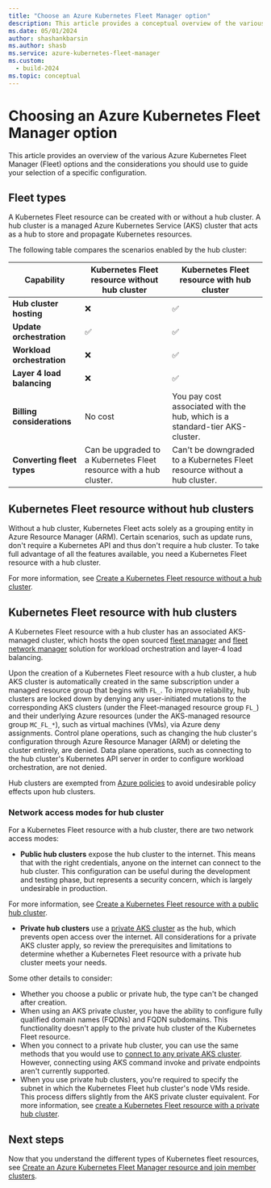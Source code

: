 ```yaml
---
title: "Choose an Azure Kubernetes Fleet Manager option"
description: This article provides a conceptual overview of the various Azure Kubernetes Fleet Manager options and why you may choose a specific configuration.
ms.date: 05/01/2024
author: shashankbarsin
ms.author: shasb
ms.service: azure-kubernetes-fleet-manager
ms.custom:
  - build-2024
ms.topic: conceptual
---
```


# Choosing an Azure Kubernetes Fleet Manager option

This article provides an overview of the various Azure Kubernetes Fleet Manager (Fleet) options and the considerations you should use to guide your selection of a specific configuration.

## Fleet types

A Kubernetes Fleet resource can be created with or without a hub cluster. A hub cluster is a managed Azure Kubernetes Service (AKS) cluster that acts as a hub to store and propagate Kubernetes resources. 

The following table compares the scenarios enabled by the hub cluster:

| Capability | Kubernetes Fleet resource without hub cluster | Kubernetes Fleet resource with hub cluster |
|----|----|----|
|**Hub cluster hosting**|<span class='red-x'>&#10060;</span>|<span class='green-check'>&#9989;</span>|
|**Update orchestration**|<span class='green-check'>&#9989;</span>|<span class='green-check'>&#9989;</span>|
|**Workload orchestration**|<span class='red-x'>&#10060;</span>|<span class='green-check'>&#9989;</span>|
|**Layer 4 load balancing**|<span class='red-x'>&#10060;</span>|<span class='green-check'>&#9989;</span>|
|**Billing considerations**|No cost|You pay cost associated with the hub, which is a standard-tier AKS-cluster.|
|**Converting fleet types**|Can be upgraded to a Kubernetes Fleet resource with a hub cluster.|Can't be downgraded to a Kubernetes Fleet resource without a hub cluster.|

## Kubernetes Fleet resource without hub clusters

Without a hub cluster, Kubernetes Fleet acts solely as a grouping entity in Azure Resource Manager (ARM). Certain scenarios, such as update runs, don't require a Kubernetes API and thus don't require a hub cluster. To take full advantage of all the features available, you need a Kubernetes Fleet resource with a hub cluster.

For more information, see [Create a Kubernetes Fleet resource without a hub cluster][create-fleet-without-hub].

## Kubernetes Fleet resource with hub clusters

A Kubernetes Fleet resource with a hub cluster has an associated AKS-managed cluster, which hosts the open sourced [fleet manager][fleet-github] and [fleet network manager][fleet-networking-github] solution for workload orchestration and layer-4 load balancing.

Upon the creation of a Kubernetes Fleet resource with a hub cluster, a hub AKS cluster is automatically created in the same subscription under a managed resource group that begins with `FL_`. To improve reliability, hub clusters are locked down by denying any user-initiated mutations to the corresponding AKS clusters (under the Fleet-managed resource group `FL_`) and their underlying Azure resources (under the AKS-managed resource group `MC_FL_*`), such as virtual machines (VMs), via Azure deny assignments. Control plane operations, such as changing the hub cluster's configuration through Azure Resource Manager (ARM) or deleting the cluster entirely, are denied. Data plane operations, such as connecting to the hub cluster's Kubernetes API server in order to configure workload orchestration, are not denied.

Hub clusters are exempted from [Azure policies][azure-policy-overview] to avoid undesirable policy effects upon hub clusters.

### Network access modes for hub cluster

For a Kubernetes Fleet resource with a hub cluster, there are two network access modes:

- **Public hub clusters** expose the hub cluster to the internet. This means that with the right credentials, anyone on the internet can connect to the hub cluster. This configuration can be useful during the development and testing phase, but represents a security concern, which is largely undesirable in production.

For more information, see [Create a Kubernetes Fleet resource with a public hub cluster][create-public-hub-cluster].

- **Private hub clusters** use a [private AKS cluster][aks-private-cluster] as the hub, which prevents open access over the internet. All considerations for a private AKS cluster apply, so review the prerequisites and limitations to determine whether a Kubernetes Fleet resource with a private hub cluster meets your needs.

Some other details to consider:

- Whether you choose a public or private hub, the type can't be changed after creation.
- When using an AKS private cluster, you have the ability to configure fully qualified domain names (FQDNs) and FQDN subdomains. This functionality doesn't apply to the private hub cluster of the Kubernetes Fleet resource.
- When you connect to a private hub cluster, you can use the same methods that you would use to [connect to any private AKS cluster][aks-private-cluster-connect]. However, connecting using AKS command invoke and private endpoints aren't currently supported.
- When you use private hub clusters, you're required to specify the subnet in which the Kubernetes Fleet hub cluster's node VMs reside. This process differs slightly from the AKS private cluster equivalent. For more information, see [create a Kubernetes Fleet resource with a private hub cluster][create-private-hub-cluster].


## Next steps

Now that you understand the different types of Kubernetes fleet resources, see [Create an Azure Kubernetes Fleet Manager resource and join member clusters][quickstart-create-fleet].

<!-- LINKS -->
[aks-private-cluster]: /azure/aks/private-clusters
[aks-private-cluster-connect]: /azure/aks/private-clusters?tabs=azure-portal#options-for-connecting-to-the-private-cluster
[azure-policy-overview]: /azure/governance/policy/overview
[quickstart-create-fleet]: quickstart-create-fleet-and-members.md
[create-fleet-without-hub]: quickstart-create-fleet-and-members.md?tabs=without-hub-cluster#create-a-fleet-manager-resource
[create-public-hub-cluster]: quickstart-create-fleet-and-members.md?tabs=with-hub-cluster#public-hub-cluster
[create-private-hub-cluster]: quickstart-create-fleet-and-members.md?tabs=with-hub-cluster#private-hub-cluster

<!-- LINKS - external -->
[fleet-github]: https://github.com/Azure/fleet
[fleet-networking-github]: https://github.com/Azure/fleet-networking